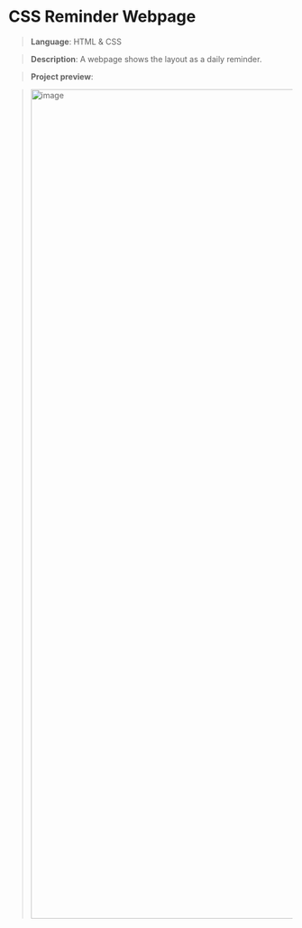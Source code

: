 # CSS Reminder Webpage

> **Language**: HTML & CSS

> **Description**: A webpage shows the layout as a daily reminder.

> **Project preview**:

> <img width="1470" alt="image" src="https://github.com/user-attachments/assets/3d03e130-4aca-4a61-8345-e8756181cd8c">
